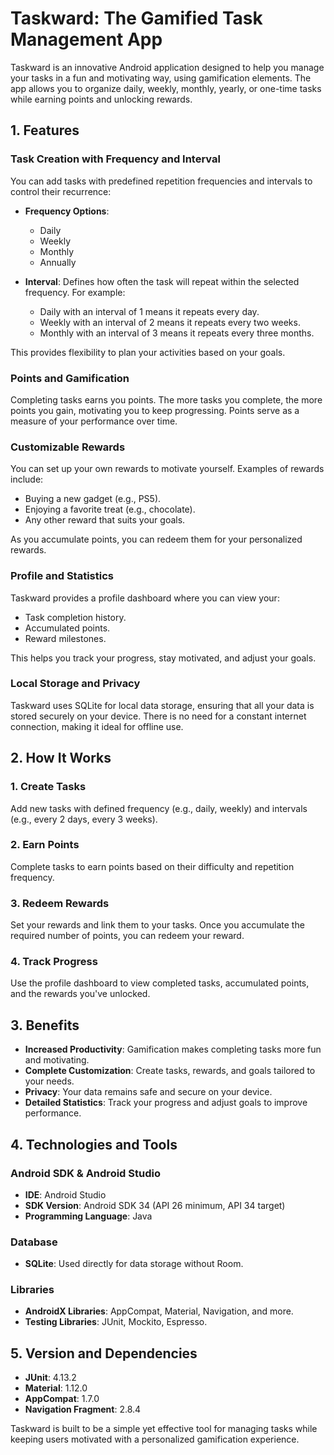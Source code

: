 # Taskward: The Gamified Task Management App

Taskward is an innovative Android application designed to help you manage your tasks in a fun and motivating way, using gamification elements. The app allows you to organize daily, weekly, monthly, yearly, or one-time tasks while earning points and unlocking rewards.

## 1. Features

### Task Creation with Frequency and Interval
You can add tasks with predefined repetition frequencies and intervals to control their recurrence:

- **Frequency Options**:
  - Daily
  - Weekly
  - Monthly
  - Annually

- **Interval**: Defines how often the task will repeat within the selected frequency. For example:
  - Daily with an interval of 1 means it repeats every day.
  - Weekly with an interval of 2 means it repeats every two weeks.
  - Monthly with an interval of 3 means it repeats every three months.

This provides flexibility to plan your activities based on your goals.

### Points and Gamification
Completing tasks earns you points. The more tasks you complete, the more points you gain, motivating you to keep progressing. Points serve as a measure of your performance over time.

### Customizable Rewards
You can set up your own rewards to motivate yourself. Examples of rewards include:
- Buying a new gadget (e.g., PS5).
- Enjoying a favorite treat (e.g., chocolate).
- Any other reward that suits your goals.

As you accumulate points, you can redeem them for your personalized rewards.

### Profile and Statistics
Taskward provides a profile dashboard where you can view your:
- Task completion history.
- Accumulated points.
- Reward milestones.

This helps you track your progress, stay motivated, and adjust your goals.

### Local Storage and Privacy
Taskward uses SQLite for local data storage, ensuring that all your data is stored securely on your device. There is no need for a constant internet connection, making it ideal for offline use.

## 2. How It Works

### 1. Create Tasks
Add new tasks with defined frequency (e.g., daily, weekly) and intervals (e.g., every 2 days, every 3 weeks).

### 2. Earn Points
Complete tasks to earn points based on their difficulty and repetition frequency.

### 3. Redeem Rewards
Set your rewards and link them to your tasks. Once you accumulate the required number of points, you can redeem your reward.

### 4. Track Progress
Use the profile dashboard to view completed tasks, accumulated points, and the rewards you've unlocked.

## 3. Benefits

- **Increased Productivity**: Gamification makes completing tasks more fun and motivating.
- **Complete Customization**: Create tasks, rewards, and goals tailored to your needs.
- **Privacy**: Your data remains safe and secure on your device.
- **Detailed Statistics**: Track your progress and adjust goals to improve performance.

## 4. Technologies and Tools

### Android SDK & Android Studio
- **IDE**: Android Studio
- **SDK Version**: Android SDK 34 (API 26 minimum, API 34 target)
- **Programming Language**: Java

### Database
- **SQLite**: Used directly for data storage without Room.

### Libraries
- **AndroidX Libraries**: AppCompat, Material, Navigation, and more.
- **Testing Libraries**: JUnit, Mockito, Espresso.

## 5. Version and Dependencies

- **JUnit**: 4.13.2
- **Material**: 1.12.0
- **AppCompat**: 1.7.0
- **Navigation Fragment**: 2.8.4

Taskward is built to be a simple yet effective tool for managing tasks while keeping users motivated with a personalized gamification experience.
